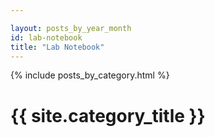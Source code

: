 ```yaml
---

layout: posts_by_year_month
id: lab-notebook
title: "Lab Notebook"
---
```



{% include posts_by_category.html %}

<h1>{{ site.category_title }}</h1>

